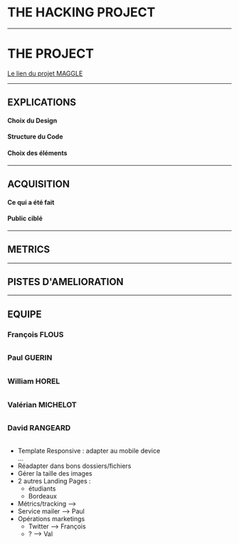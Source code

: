 # THE HACKING PROJECT
---
# THE PROJECT

[Le lien du projet MAGGLE](
https://coding-education.herokuapp.com/)

---
## EXPLICATIONS

#### Choix du Design

#### Structure du Code

#### Choix des éléments

---
## ACQUISITION

#### Ce qui a été fait

#### Public ciblé

---
## METRICS

---
## PISTES D'AMELIORATION

---
## EQUIPE

### François FLOUS
######

### Paul GUERIN
######

### William HOREL
######

### Valérian MICHELOT
######

### David RANGEARD
######



- Template Responsive : adapter au mobile device
  <div class="container">
    <div class="row">
      <div class="col-12 col-sm-6 col-md-4">
        ...
      </div>
    </div>
  </div>
- Réadapter dans bons dossiers/fichiers
- Gérer la taille des images
- 2 autres Landing Pages :
    - étudiants
    - Bordeaux
- Métrics/tracking --> 
- Service mailer --> Paul
- Opérations marketings 
    - Twitter --> François
    - ? --> Val